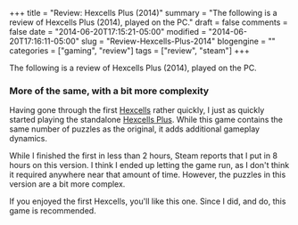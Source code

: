 +++
title = "Review: Hexcells Plus (2014)"
summary = "The following is a review of Hexcells Plus (2014), played on the PC."
draft = false
comments = false
date = "2014-06-20T17:15:21-05:00"
modified = "2014-06-20T17:16:11-05:00"
slug = "Review-Hexcells-Plus-2014"
blogengine = ""
categories = ["gaming", "review"]
tags = ["review", "steam"]
+++

<div class="note"><p>The following is a review of Hexcells Plus (2014), played on the PC.</p></div>

<h3>More of the same, with a bit more complexity</h3>

<p>Having gone through the first <a href="http://store.steampowered.com/app/265890" rel="external">Hexcells</a> rather quickly, I just as quickly started playing the standalone <a href="http://store.steampowered.com/app/271900/" rel="external">Hexcells Plus</a>. While this game contains the same number of puzzles as the original, it adds additional gameplay dynamics.</p>

<p>While I finished the first in less than 2 hours, Steam reports that I put in 8 hours on this version. I think I ended up letting the game run, as I don't think it required anywhere near that amount of time. However, the puzzles in this version are a bit more complex.</p>

<p>If you enjoyed the first Hexcells, you'll like this one. Since I did, and do, this game is recommended.</p>
